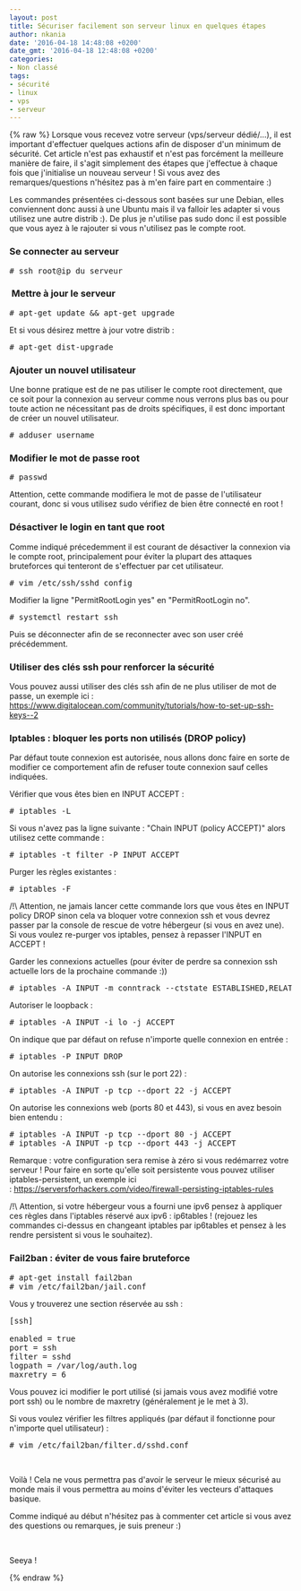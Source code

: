 ```yaml
---
layout: post
title: Sécuriser facilement son serveur linux en quelques étapes
author: nkania
date: '2016-04-18 14:48:08 +0200'
date_gmt: '2016-04-18 12:48:08 +0200'
categories:
- Non classé
tags:
- sécurité
- linux
- vps
- serveur
---
```

{% raw %}
Lorsque vous recevez votre serveur (vps/serveur dédié/...), il est important d'effectuer quelques actions afin de disposer d'un minimum de sécurité. Cet article n'est pas exhaustif et n'est pas forcément la meilleure manière de faire, il s'agit simplement des étapes que j'effectue à chaque fois que j'initialise un nouveau serveur ! Si vous avez des remarques/questions n'hésitez pas à m'en faire part en commentaire :)

Les commandes présentées ci-dessous sont basées sur une Debian, elles conviennent donc aussi à une Ubuntu mais il va falloir les adapter si vous utilisez une autre distrib :). De plus je n'utilise pas sudo donc il est possible que vous ayez à le rajouter si vous n'utilisez pas le compte root.

### Se connecter au serveur
<pre class="lang:default decode:true"># ssh root@ip_du_serveur</pre>
###  Mettre à jour le serveur
<pre class="lang:default decode:true"># apt-get update &amp;&amp; apt-get upgrade</pre>
Et si vous désirez mettre à jour votre distrib :

<pre class="lang:default decode:true"># apt-get dist-upgrade</pre>
### Ajouter un nouvel utilisateur
Une bonne pratique est de ne pas utiliser le compte root directement, que ce soit pour la connexion au serveur comme nous verrons plus bas ou pour toute action ne nécessitant pas de droits spécifiques, il est donc important de créer un nouvel utilisateur.

<pre class="lang:default decode:true"># adduser username</pre>
### Modifier le mot de passe root
<pre class="lang:default decode:true"># passwd</pre>
Attention, cette commande modifiera le mot de passe de l'utilisateur courant, donc si vous utilisez sudo vérifiez de bien être connecté en root !

### Désactiver le login en tant que root
Comme indiqué précedemment il est courant de désactiver la connexion via le compte root, principalement pour éviter la plupart des attaques bruteforces qui tenteront de s'effectuer par cet utilisateur.

<pre class="lang:default decode:true"># vim /etc/ssh/sshd_config</pre>
Modifier la ligne "PermitRootLogin yes" en "PermitRootLogin no".

<pre class="lang:default decode:true"># systemctl restart ssh</pre>
Puis se déconnecter afin de se reconnecter avec son user créé précédemment.

### Utiliser des clés ssh pour renforcer la sécurité
Vous pouvez aussi utiliser des clés ssh afin de ne plus utiliser de mot de passe, un exemple ici : <a href="https://www.digitalocean.com/community/tutorials/how-to-set-up-ssh-keys--2">https://www.digitalocean.com/community/tutorials/how-to-set-up-ssh-keys--2</a>

### Iptables : bloquer les ports non utilisés (DROP policy)
Par défaut toute connexion est autorisée, nous allons donc faire en sorte de modifier ce comportement afin de refuser toute connexion sauf celles indiquées.

Vérifier que vous êtes bien en INPUT ACCEPT :

<pre class="lang:default decode:true"># iptables -L</pre>
Si vous n'avez pas la ligne suivante : <span class="message_body">"Chain INPUT (policy ACCEPT)" alors utilisez cette commande :</span>

<pre class="lang:default decode:true"># iptables -t filter -P INPUT ACCEPT</pre>
Purger les règles existantes :

<pre class="lang:default decode:true"># iptables -F</pre>
/!\ Attention, ne jamais lancer cette commande lors que vous êtes en INPUT policy DROP sinon cela va bloquer votre connexion ssh et vous devrez passer par la console de rescue de votre hébergeur (si vous en avez une). Si vous voulez re-purger vos iptables, pensez à repasser l'INPUT en ACCEPT !

Garder les connexions actuelles (pour éviter de perdre sa connexion ssh actuelle lors de la prochaine commande :))

<pre class="lang:default decode:true"># iptables -A INPUT -m conntrack --ctstate ESTABLISHED,RELATED -j ACCEPT</pre>
Autoriser le loopback :

<pre class="lang:default decode:true"># iptables -A INPUT -i lo -j ACCEPT</pre>
On indique que par défaut on refuse n'importe quelle connexion en entrée :

<pre class="lang:default decode:true"># iptables -P INPUT DROP</pre>
On autorise les connexions ssh (sur le port 22) :

<pre class="lang:default decode:true"># iptables -A INPUT -p tcp --dport 22 -j ACCEPT</pre>
On autorise les connexions web (ports 80 et 443), si vous en avez besoin bien entendu :

<pre class="lang:default decode:true"># iptables -A INPUT -p tcp --dport 80 -j ACCEPT
# iptables -A INPUT -p tcp --dport 443 -j ACCEPT</pre>
Remarque : votre configuration sera remise à zéro si vous redémarrez votre serveur ! Pour faire en sorte qu'elle soit persistente vous pouvez utiliser iptables-persistent, un exemple ici : <a href="https://serversforhackers.com/video/firewall-persisting-iptables-rules">https://serversforhackers.com/video/firewall-persisting-iptables-rules</a>

/!\ Attention, si votre hébergeur vous a fourni une ipv6 pensez à appliquer ces règles dans l'iptables réservé aux ipv6 : ip6tables ! (rejouez les commandes ci-dessus en changeant iptables par ip6tables et pensez à les rendre persistent si vous le souhaitez).

### Fail2ban : éviter de vous faire bruteforce
<pre class="lang:default decode:true"># apt-get install fail2ban
# vim /etc/fail2ban/jail.conf</pre>
Vous y trouverez une section réservée au ssh :

<pre class="lang:default decode:true">[ssh]

enabled = true
port = ssh
filter = sshd
logpath = /var/log/auth.log
maxretry = 6</pre>
Vous pouvez ici modifier le port utilisé (si jamais vous avez modifié votre port ssh) ou le nombre de maxretry (généralement je le met à 3).

Si vous voulez vérifier les filtres appliqués (par défaut il fonctionne pour n'importe quel utilisateur) :

<pre class="lang:default decode:true"># vim /etc/fail2ban/filter.d/sshd.conf
</pre>
&nbsp;

Voilà ! Cela ne vous permettra pas d'avoir le serveur le mieux sécurisé au monde mais il vous permettra au moins d'éviter les vecteurs d'attaques basique.

Comme indiqué au début n'hésitez pas à commenter cet article si vous avez des questions ou remarques, je suis preneur :)

&nbsp;

Seeya !

{% endraw %}

